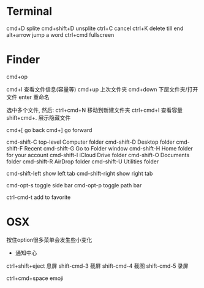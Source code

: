 # Terminal
cmd+D           splite
cmd+shift+D     unsplite
ctrl+C          cancel
ctrl+K          delete till end
alt+arrow       jump a word
ctrl+cmd        fullscreen

# Finder
cmd+op

cmd+I       查看文件信息(容量等)
cmd+up      上次文件夹
cmd+down    下层文件夹/打开文件
enter       重命名

选中多个文件, 然后:
ctrl+cmd+N  移动到新建文件夹
ctrl+cmd+I  查看容量
shift+cmd+. 展示隐藏文件

cmd+[           go back
cmd+]           go forward

cmd-shift-C     top-level Computer folder
cmd-shift-D     Desktop folder
cmd-shift-F     Recent
cmd-shift-G     Go to Folder window
cmd-shift-H     Home folder for your account
cmd-shift-I     iCloud Drive folder
cmd-shift-O     Documents folder
cmd-shift-R     AirDrop folder
cmd-shift-U     Utilities folder

cmd-shift-left  show left tab
cmd-shift-right show right tab

cmd-opt-s       toggle side bar
cmd-opt-p       toggle path bar

ctrl-cmd-t      add to favorite

# OSX
按住option很多菜单会发生些小变化

- 通知中心

ctrl+shift+eject    息屏
shift-cmd-3         截屏
shift-cmd-4         截图
shift-cmd-5         录屏

ctrl+cmd+space       emoji